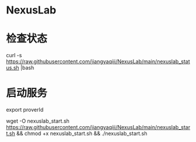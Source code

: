 # NexusLab

# 检查状态
curl -s https://raw.githubusercontent.com/jiangyaqiii/NexusLab/main/nexuslab_status.sh |bash

# 启动服务
export proverId

wget -O nexuslab_start.sh https://raw.githubusercontent.com/jiangyaqiii/NexusLab/main/nexuslab_start.sh && chmod +x nexuslab_start.sh && ./nexuslab_start.sh
